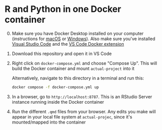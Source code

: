 # R and Python in one Docker container

0. Make sure you have Docker Desktop installed on your computer (instructions for [macOS](https://docs.docker.com/desktop/install/mac-install/) or [Windows](https://docs.docker.com/desktop/install/windows-install/)). Also make sure you've installed [Visual Studio Code](https://code.visualstudio.com/) and the [VS Code Docker extension](https://code.visualstudio.com/docs/containers/overview)

1. Download this repository and open it in VS Code

2. Right click on `docker-compose.yml` and choose "Compose Up". This will build the Docker container and mount `actual-project` into it

   Alternatively, navigate to this directory in a terminal and run this:

   ```sh
   docker compose -f docker-compose.yml up
   ```

3. In a browser, go to `http://localhost:8787`. This is an RStudio Server instance running inside the Docker container

4. Run the different `.qmd` files from your browser. Any edits you make will appear in your local file system at `actual-projec`, since it's mounted/mapped into the container
